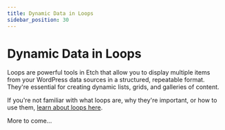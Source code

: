 ```yaml
---
title: Dynamic Data in Loops
sidebar_position: 30
---
```


# Dynamic Data in Loops

Loops are powerful tools in Etch that allow you to display multiple items from your WordPress data sources in a structured, repeatable format. They're essential for creating dynamic lists, grids, and galleries of content.

If you're not familiar with what loops are, why they're important, or how to use them, [learn about loops here](../loops/basic-loops.md).

More to come...